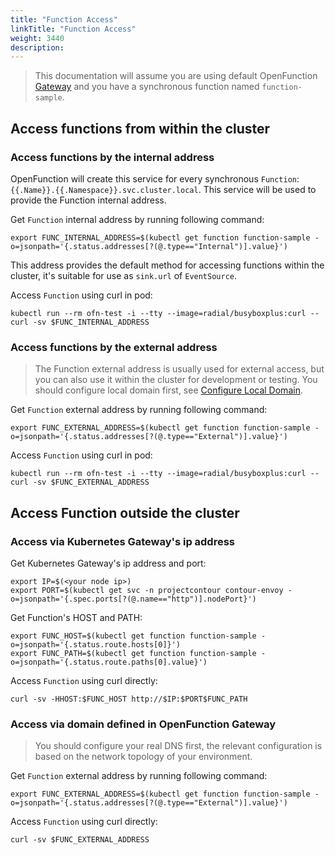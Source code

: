 ```yaml
---
title: "Function Access"
linkTitle: "Function Access"
weight: 3440
description:
---
```


> This documentation will assume you are using default OpenFunction [Gateway](https://openfunction.dev/docs/concepts/networking/gateway/#default-gateway) and you have a synchronous function named `function-sample`.

## Access functions from within the cluster
### Access functions by the internal address
OpenFunction will create this service for every synchronous `Function`: `{{.Name}}.{{.Namespace}}.svc.cluster.local`. This service will be used to provide the Function internal address.

Get `Function` internal address by running following command:
```shell
export FUNC_INTERNAL_ADDRESS=$(kubectl get function function-sample -o=jsonpath='{.status.addresses[?(@.type=="Internal")].value}')
```

This address provides the default method for accessing functions within the cluster, it's suitable for use as `sink.url` of `EventSource`.

Access `Function` using curl in pod:
```shell=
kubectl run --rm ofn-test -i --tty --image=radial/busyboxplus:curl -- curl -sv $FUNC_INTERNAL_ADDRESS
```

### Access functions by the external address
> The Function external address is usually used for external access, but you can also use it within the cluster for development or testing.
You should configure local domain first, see [Configure Local Domain](https://openfunction.dev/docs/concepts/networking/local-domain).

Get `Function` external address by running following command:
```shell
export FUNC_EXTERNAL_ADDRESS=$(kubectl get function function-sample -o=jsonpath='{.status.addresses[?(@.type=="External")].value}')
```

Access `Function` using curl in pod:
```shell=
kubectl run --rm ofn-test -i --tty --image=radial/busyboxplus:curl -- curl -sv $FUNC_EXTERNAL_ADDRESS
```
## Access Function outside the cluster
### Access via Kubernetes Gateway's ip address
Get Kubernetes Gateway's ip address and port:
```shell
export IP=$(<your node ip>)
export PORT=$(kubectl get svc -n projectcontour contour-envoy -o=jsonpath='{.spec.ports[?(@.name=="http")].nodePort}')
```
Get Function's HOST and PATH:
```shell
export FUNC_HOST=$(kubectl get function function-sample -o=jsonpath='{.status.route.hosts[0]}')
export FUNC_PATH=$(kubectl get function function-sample -o=jsonpath='{.status.route.paths[0].value}')
```

Access `Function` using curl directly:
```shell
curl -sv -HHOST:$FUNC_HOST http://$IP:$PORT$FUNC_PATH
```

### Access via domain defined in OpenFunction Gateway

> You should configure your real DNS first, the relevant configuration is based on the network topology of your environment.

Get `Function` external address by running following command:
```shell
export FUNC_EXTERNAL_ADDRESS=$(kubectl get function function-sample -o=jsonpath='{.status.addresses[?(@.type=="External")].value}')
```
Access `Function` using curl directly:

```shell=
curl -sv $FUNC_EXTERNAL_ADDRESS
```